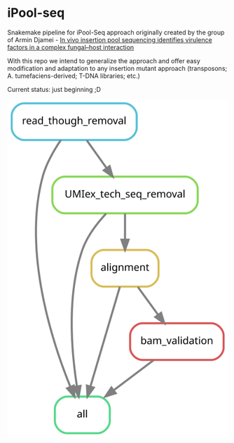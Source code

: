# iPool-seq
Snakemake pipeline for iPool-Seq approach originally created by the group of Armin Djamei - [In vivo insertion pool sequencing identifies virulence factors in a complex fungal–host interaction](https://journals.plos.org/plosbiology/article?id=10.1371/journal.pbio.2005129)
  
With this repo we intend to generalize the approach and offer easy modification and adaptation to any insertion mutant approach (transposons; A. tumefaciens-derived; T-DNA libraries; etc.)


Current status: just beginning ;D

![Alt text](./rulegraph.svg)
